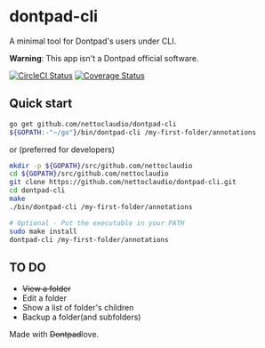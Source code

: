 # dontpad-cli

A minimal tool for Dontpad's users under CLI.

**Warning**: This app isn't a Dontpad official software.

[![CircleCI Status](https://circleci.com/gh/nettoclaudio/dontpad-cli.svg?style=svg&circle-token=3bd4b3d74f5089c30aa224545365a5585e6c994d)](https://circleci.com/gh/nettoclaudio/dontpad-cli)
[![Coverage Status](https://coveralls.io/repos/github/nettoclaudio/dontpad-cli/badge.svg?branch=master)](https://coveralls.io/github/nettoclaudio/dontpad-cli?branch=master)

## Quick start

```bash
go get github.com/nettoclaudio/dontpad-cli
${GOPATH:-"~/go"}/bin/dontpad-cli /my-first-folder/annotations
```

or (preferred for developers)

```bash
mkdir -p ${GOPATH}/src/github.com/nettoclaudio
cd ${GOPATH}/src/github.com/nettoclaudio
git clone https://github.com/nettoclaudio/dontpad-cli.git
cd dontpad-cli
make
./bin/dontpad-cli /my-first-folder/annotations

# Optional - Put the executable in your PATH
sudo make install
dontpad-cli /my-first-folder/annotations
```
## TO DO

+   ~~View a folder~~
+   Edit a folder
+   Show a list of folder's children
+   Backup a folder(and subfolders)

Made with ~~Dontpad~~love.
